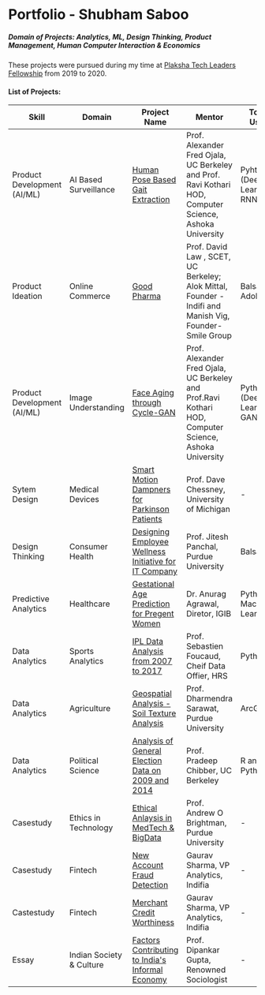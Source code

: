 # Portfolio  - Shubham Saboo

##### Domain of  Projects: Analytics, ML, Design Thinking, Product Management, Human Computer Interaction & Economics

These projects were pursued during my time at [Plaksha Tech Leaders Fellowship](https://plaksha.org/techleaders) from 2019 to 2020.


#### List of Projects:


| Skill              | Domain                 | Project Name                                       | Mentor                                                                                                  | Tools Used                  |
|--------------------|------------------------|----------------------------------------------------|---------------------------------------------------------------------------------------------------------|-----------------------------|
| Product Development (AI/ML)       | AI Based Surveillance  | [Human Pose Based Gait Extraction](https://github.com/Shubhamsaboo/Portfolio/tree/master/DataX%20-%20Human%20Pose%20Based%20Gait%20Recognition)                     |  Prof. Alexander Fred Ojala, UC Berkeley and Prof. Ravi Kothari HOD, Computer Science, Ashoka University  | Pyhton (Deep Learning), RNN |
| Product Ideation                  | Online Commerce        | [Good Pharma](https://github.com/Shubhamsaboo/Portfolio/tree/master/Challenge%20Lab%20-%20E-Commerce%20-%20Good%20Pharma)         | Prof. David Law , SCET, UC Berkeley; Alok Mittal, Founder - Indifi and Manish Vig, Founder- Smile Group | Balsamiq, AdobeXD             |
| Product Development (AI/ML)       | Image Understanding        | [Face Aging through Cycle-GAN](https://github.com/Shubhamsaboo/Portfolio/tree/master/DataX2%20-%20Face%20Aging%20through%20Cycle-GAN)   | Prof. Alexander Fred Ojala, UC Berkeley and Prof.Ravi Kothari HOD, Computer Science, Ashoka University                                                            | Python (Deep Learning), GAN's               |
| Sytem Design       | Medical Devices        | [Smart Motion Dampners for Parkinson Patients](https://github.com/Shubhamsaboo/Portfolio/tree/master/System%20Thinking%20-%20Smart%20Motion%20Dampners%20for%20Parkinson%20Patients)   | Prof. Dave Chessney, University of Michigan                                                             | -                           |
| Design Thinking    | Consumer Health        | [Designing Employee Wellness Initiative for IT Company](https://github.com/Shubhamsaboo/Portfolio/tree/master/Design%20Thinking%20-%20Employee%20Health%20App) | Prof. Jitesh Panchal, Purdue University                                                                 | Balsamiq       |
| Predictive Analytics     | Healthcare      | [Gestational Age Prediction for Pregent Women](https://github.com/Shubhamsaboo/Portfolio/tree/master/Health%20Care%20-%20Gestational%20Age%20Prediction) | Dr. Anurag Agrawal, Diretor, IGIB                                                              | Python, Machine Learning          |
| Data Analytics     | Sports Analytics      | [IPL Data Analysis from 2007 to 2017](https://github.com/Shubhamsaboo/Portfolio/tree/master/Data%20Analysis%20-%20Political%20-%202014%20General%20Elections) | Prof. Sebastien Foucaud, Cheif Data Offier, HRS                                                                      | Python          |
| Data Analytics     | Agriculture      | [Geospatial Analysis - Soil Texture Analysis](https://github.com/Shubhamsaboo/Portfolio/tree/master/Data%20Analysis%20-%20Geospatial%20-%20Soil%20Texture%20Analysis) | Prof. Dharmendra Sarawat, Purdue University                                                             | ArcGIS                      |
| Data Analytics     | Political Science      | [Analysis of General Election Data on 2009 and 2014](https://github.com/Shubhamsaboo/Portfolio/tree/master/Data%20Analysis%20-%20Political%20-%202014%20General%20Elections) | Prof. Pradeep Chibber, UC Berkeley                                                                      | R and Python          |
| Casestudy          | Ethics in Technology    | [Ethical Anlaysis in MedTech & BigData](https://github.com/Shubhamsaboo/Portfolio/tree/master/Ethics%20Analysis%20-%20Casestudy)           | Prof. Andrew O Brightman, Purdue University                                                             | -                           |
| Casestudy          | Fintech                | [New Account Fraud Detection](https://github.com/Shubhamsaboo/Portfolio/tree/master/FinTech%20Casestudy%20-%20New%20Account%20Fraud%20Detection)                       | Gaurav Sharma, VP Analytics, Indifia                                                                    | -                           |
| Castestudy         | Fintech                | [Merchant Credit Worthiness](https://github.com/Shubhamsaboo/Portfolio/tree/master/FinTech%20Casestudy%20-%20Merchant%20Credit%20Worthiness)                         | Gaurav Sharma, VP Analytics, Indifia                                                                    | -                           |
| Essay              | Indian Society & Culture               | [Factors Contributing to India's Informal Economy](https://github.com/Shubhamsaboo/Portfolio/tree/master/Indian%20Society%20%26%20Culture%20-%20Factors%20Contributing%20to%20India's%20Informal%20Economy)                         | Prof. Dipankar Gupta, Renowned Sociologist                                                                | -                           |
